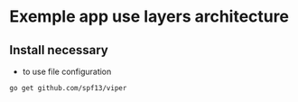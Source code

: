 # Exemple app use layers architecture

## Install necessary
- to use file configuration
```
go get github.com/spf13/viper
```
